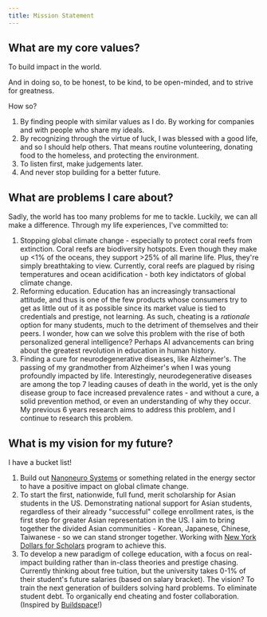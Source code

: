 ```yaml
---
title: Mission Statement
---
```


## What are my core values?
To build impact in the world.

And in doing so, to be honest, to be kind, to be open-minded, and to strive for greatness.

How so?

1. By finding people with similar values as I do. By working for companies and with people who share my ideals.
2. By recognizing through the virtue of luck, I was blessed with a good life, and so I should help others. That means routine volunteering, donating food to the homeless, and protecting the environment.
3. To listen first, make judgements later.
4. And never stop building for a better future.

## What are problems I care about?
Sadly, the world has too many problems for me to tackle. Luckily, we can all make a difference. Through my life experiences, I've committed to:
1. Stopping global climate change - especially to protect coral reefs from extinction. Coral reefs are biodiversity hotspots. Even though they make up <1% of the oceans, they support >25% of all marine life. Plus, they're simply breathtaking to view. Currently, coral reefs are plagued by rising temperatures and ocean acidification - both key indictators of global climate change.
2. Reforming education. Education has an increasingly transactional attitude, and thus is one of the few products whose consumers try to get as little out of it as possible since its market value is tied to credentials and prestige, not learning. As such, cheating is a *rationale* option for many students, much to the detriment of themselves and their peers. I wonder, how can we solve this problem with the rise of both personalized general intelligence? Perhaps AI advancements can bring about the greatest revolution in education in human history.
3. Finding a cure for neurodegenerative diseases, like Alzheimer's. The passing of my grandmother from Alzheimer's when I was young profoundly impacted by life. Interestingly, neurodegenerative diseases are among the top 7 leading causes of death in the world, yet is the only disease group to face increased prevalence rates - and without a cure, a solid prevention method, or even an understanding of why they occur. My previous 6 years research aims to address this problem, and I continue to research this problem.

## What is my vision for my future?
I have a bucket list!

1. Build out [Nanoneuro Systems](https://www.nanoneuro.systems/) or something related in the energy sector to have a positive impact on global climate change.
2. To start the first, nationwide, full fund, merit scholarship for Asian students in the US. Demonstrating national support for Asian students, regardless of their already "successful" college enrollment rates, is the first step for greater Asian representation in the US. I aim to bring together the divided Asian communities - Korean, Japanese, Chinese, Taiwanese - so we can stand stronger together. Working with [New York Dollars for Scholars](https://greaternychinese.dollarsforscholars.org/index.php?section=chapterWebsite&action=main&fwID=460) program to achieve this.
3. To develop a new paradigm of college education, with a focus on real-impact building rather than in-class theories and prestige chasing. Currently thinking about free tuition, but the university takes 0-1% of their student's future salaries (based on salary bracket). The vision? To train the next generation of builders solving hard problems. To eliminate student debt. To organically end cheating and foster collaboration. (Inspired by [Buildspace](https://buildspace.so/)!)